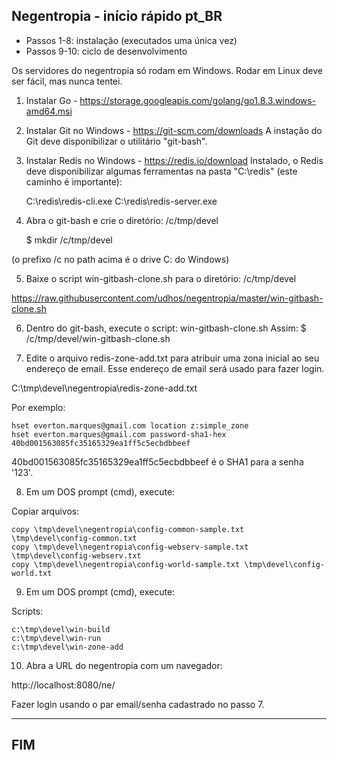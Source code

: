 Negentropia - início rápido pt_BR
---------------------------------

- Passos 1-8: instalação (executados uma única vez)
- Passos 9-10: ciclo de desenvolvimento

Os servidores do negentropia só rodam em Windows. Rodar em Linux deve ser fácil, mas nunca tentei.
   
1) Instalar Go - https://storage.googleapis.com/golang/go1.8.3.windows-amd64.msi

2) Instalar Git no Windows - https://git-scm.com/downloads
   A instação do Git deve disponibilizar o utilitário "git-bash".

3) Instalar Redis no Windows - https://redis.io/download
   Instalado, o Redis deve disponibilizar algumas ferramentas na pasta "C:\redis" (este caminho é importante):
   
    ‪C:\redis\redis-cli.exe
    C:\redis\redis-server.exe

4) Abra o git-bash e crie o diretório: /c/tmp/devel

    $ mkdir /c/tmp/devel

(o prefixo /c no path acima é o drive C: do Windows)
   
5) Baixe o script win-gitbash-clone.sh para o diretório: /c/tmp/devel

https://raw.githubusercontent.com/udhos/negentropia/master/win-gitbash-clone.sh

6) Dentro do git-bash, execute o script: win-gitbash-clone.sh
   Assim:
   $ /c/tmp/devel/win-gitbash-clone.sh

7) Edite o arquivo redis-zone-add.txt para atribuir uma zona inicial ao seu endereço de email.
   Esse endereço de email será usado para fazer login.

‪C:\tmp\devel\negentropia\redis-zone-add.txt

Por exemplo:

    hset everton.marques@gmail.com location z:simple_zone
    hset everton.marques@gmail.com password-sha1-hex 40bd001563085fc35165329ea1ff5c5ecbdbbeef

40bd001563085fc35165329ea1ff5c5ecbdbbeef é o SHA1 para a senha '123'.

8) Em um DOS prompt (cmd), execute:

Copiar arquivos:

    copy \tmp\devel\negentropia\config-common-sample.txt \tmp\devel\config-common.txt
    copy \tmp\devel\negentropia\config-webserv-sample.txt \tmp\devel\config-webserv.txt
    copy \tmp\devel\negentropia\config-world-sample.txt \tmp\devel\config-world.txt

9) Em um DOS prompt (cmd), execute:

Scripts:

    c:\tmp\devel\win-build
    c:\tmp\devel\win-run
    c:\tmp\devel\win-zone-add

10) Abra a URL do negentropia com um navegador:

http://localhost:8080/ne/

Fazer login usando o par email/senha cadastrado no passo 7.

---
FIM
---
